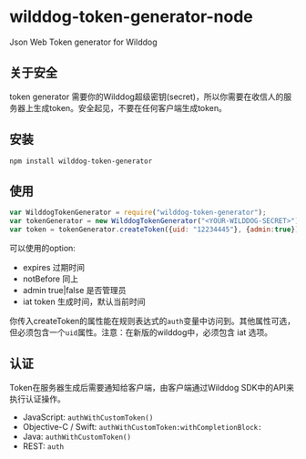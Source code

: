 # wilddog-token-generator-node
Json Web Token generator for Wilddog

## 关于安全

token generator 需要你的Wilddog超级密钥(secret)，所以你需要在收信人的服务器上生成token。安全起见，不要在任何客户端生成token。

## 安装
```
npm install wilddog-token-generator
```


## 使用

```js
var WilddogTokenGenerator = require("wilddog-token-generator");
var tokenGenerator = new WilddogTokenGenerator("<YOUR-WILDDOG-SECRET>");
var token = tokenGenerator.createToken({uid: "12234445"}, {admin:true});

```

可以使用的option:

* expires 过期时间
* notBefore 同上
* admin true|false 是否管理员
* iat token 生成时间，默认当前时间


你传入createToken的属性能在规则表达式的`auth`变量中访问到。其他属性可选，但必须包含一个`uid`属性。注意：在新版的wilddog中，必须包含 iat 选项。

## 认证

Token在服务器生成后需要通知给客户端，由客户端通过Wilddog SDK中的API来执行认证操作。

* JavaScript: `authWithCustomToken()`
* Objective-C / Swift: `authWithCustomToken:withCompletionBlock:`
* Java: `authWithCustomToken()`
* REST: `auth`
